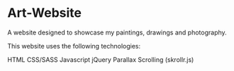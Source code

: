 # Art-Website
A website designed to showcase my paintings, drawings and photography.

This website uses the following technologies:

HTML
CSS/SASS
Javascript
jQuery
Parallax Scrolling (skrollr.js)
